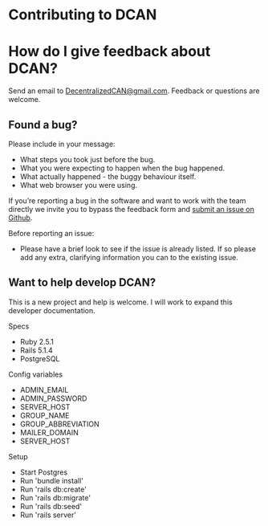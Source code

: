 # Contributing to DCAN

# How do I give feedback about DCAN?

Send an email to DecentralizedCAN@gmail.com. Feedback or questions are welcome.

## Found a bug?

Please include in your message:
* What steps you took just before the bug.
* What you were expecting to happen when the bug happened.
* What actually happened - the buggy behaviour itself.
* What web browser you were using.

If you’re reporting a bug in the software and want to work with the team directly we invite you to bypass the feedback form and [submit an issue on Github](https://github.com/DecentralizedCAN/CAN/issues/new).

Before reporting an issue:
* Please have a brief look to see if the issue is already listed. If so please add any extra, clarifying information you can to the existing issue.

## Want to help develop DCAN?

This is a new project and help is welcome. I will work to expand this developer documentation.

Specs
* Ruby 2.5.1
* Rails 5.1.4
* PostgreSQL

Config variables
* ADMIN_EMAIL
* ADMIN_PASSWORD
* SERVER_HOST
* GROUP_NAME
* GROUP_ABBREVIATION
* MAILER_DOMAIN
* SERVER_HOST

Setup
* Start Postgres
* Run 'bundle install'
* Run 'rails db:create'
* Run 'rails db:migrate'
* Run 'rails db:seed'
* Run 'rails server'